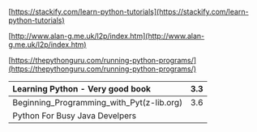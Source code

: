 [https://stackify.com/learn-python-tutorials](https://stackify.com/learn-python-tutorials)

[http://www.alan-g.me.uk/l2p/index.htm](http://www.alan-g.me.uk/l2p/index.htm)

[https://thepythonguru.com/running-python-programs/](https://thepythonguru.com/running-python-programs/)

| Learning Python - Very good book | 3.3 |
| :--- | :--- |
| Beginning\_Programming\_with\_Pyt\(z-lib.org\) | 3.6 |
| Python For Busy Java Develpers |  |



